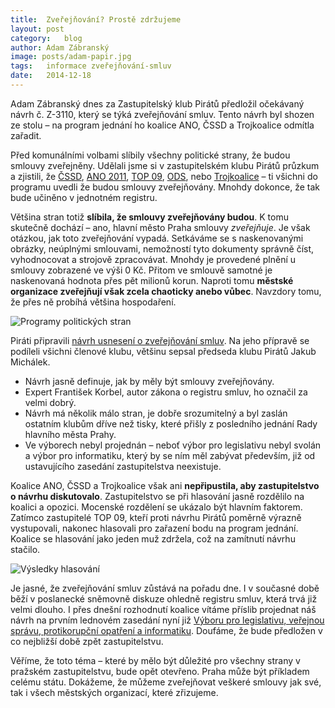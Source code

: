 ```yaml
---
title:	Zveřejňování? Prostě zdržujeme
layout:	post
category:	blog
author:	Adam Zábranský
image: posts/adam-papir.jpg
tags:	informace zveřejňování-smluv
date:	2014-12-18
---
```


Adam Zábranský dnes za Zastupitelský klub Pirátů předložil očekávaný návrh č. Z-3110, který se týká zveřejňování smluv. Tento návrh byl shozen ze stolu – na program jednání ho koalice ANO, ČSSD a Trojkoalice odmítla zařadit.

Před komunálními volbami slíbily všechny politické strany, že budou smlouvy zveřejněny. Udělali jsme si v zastupitelském klubu Pirátů průzkum a zjistili, že [ČSSD](http://prazsky.cssd.cz/10825-VOLEBNI_PROGRAM__.pdf), [ANO 2011](http://www.anobudelip.cz/cs/volby/program-pro-prahu/), [TOP 09](http://www.top09.cz/files/soubory/volebni-program-top-09-pro-prahu_226.pdf), [ODS](http://www.ods.cz/media/reading/program-ods-zhmp-2014[1].pdf), nebo [Trojkoalice](http://www.trojkoalice.cz/wp-content/uploads/volebni_program_01.pdf) – ti všichni do programu uvedli že budou smlouvy zveřejňovány. Mnohdy dokonce, že tak bude učiněno v jednotném registru. 

Většina stran totiž **slíbila, že smlouvy zveřejňovány budou**. K tomu skutečně dochází – ano, hlavní město Praha smlouvy *zveřejňuje*. Je však otázkou, jak toto zveřejňování vypadá. Setkáváme se s naskenovanými obrázky, neúplnými smlouvami, nemožností tyto dokumenty správně číst, vyhodnocovat a strojově zpracovávat. Mnohdy je provedené plnění u smlouvy zobrazené ve výši 0 Kč. Přitom ve smlouvě samotné je naskenovaná hodnota přes pět milionů korun. Naproti tomu **městské organizace zveřejňují však zcela chaoticky anebo vůbec**. Navzdory tomu, že přes ně probíhá většina hospodaření.

![Programy politických stran](/assets/img/posts/programy-zverejnovani.png "Programy politických stran Trojkoalice, ČSSD a ANO")

Piráti připravili [návrh usnesení o zveřejňování smluv](/assets/pdf/3110.pdf). Na jeho přípravě se podíleli všichni členové klubu, většinu sepsal předseda klubu Pirátů Jakub Michálek.

* Návrh jasně definuje, jak by měly být smlouvy zveřejňovány.
* Expert František Korbel, autor zákona o registru smluv, ho označil za velmi dobrý. 
* Návrh má několik málo stran, je dobře srozumitelný a byl zaslán ostatním klubům dříve než tisky, které přišly z posledního jednání Rady hlavního města Prahy. 
* Ve výborech nebyl projednán – neboť výbor pro legislativu nebyl svolán a výbor pro informatiku, který by se ním měl zabývat především, již od ustavujícího zasedání zastupitelstva neexistuje.

Koalice ANO, ČSSD a Trojkoalice však ani **nepřipustila, aby zastupitelstvo o návrhu diskutovalo**. Zastupitelstvo se při hlasování jasně rozdělilo na koalici a opozici. Mocenské rozdělení se ukázalo být hlavním faktorem. Zatímco zastupitelé TOP 09, kteří proti návrhu Pirátů poměrně výrazně vystupovali, nakonec hlasovali pro zařazení bodu na program jednání. Koalice se hlasování jako jeden muž zdržela, což na zamítnutí návrhu stačilo. 

![Výsledky hlasování](/assets/img/posts/hlasovani-zverejnovani.jpg "Výsledky hlasování o tom, zda bude zveřejňování smluv na programu jednání")

Je jasné, že zveřejňování smluv zůstává na pořadu dne. I v současné době běží v poslanecké sněmovně diskuze ohledně registru smluv, která trvá již velmi dlouho. I přes dnešní rozhodnutí koalice vítáme příslib projednat náš návrh na prvním lednovém zasedání nyní již [Výboru pro legislativu, veřejnou správu, protikorupční opatření a informatiku](http://www.praha.eu/jnp/cz/o_meste/primator_a_volene_organy/zastupitelstvo/vybory_zastupitelstva/index.html?committeeId=30109). Doufáme, že bude předložen v co nejbližší době zpět zastupitelstvu.

Věříme, že toto téma – které by mělo být důležité pro všechny strany v pražském zastupitelstvu, bude opět otevřeno. Praha může být příkladem celému státu. Dokážeme, že můžeme zveřejňovat veškeré smlouvy jak své, tak i všech městských organizací, které zřizujeme. 



